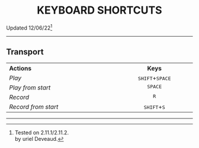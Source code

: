 <h1 align="center">KEYBOARD SHORTCUTS</h1>

Updated 12/06/22[^note]

---

<h2>Transport</h2>

<table>
<tr>
<th align="left", width="300">Actions</th>
<th align="center", width="200">Keys</th>
</tr>
  <tr><td  valign="top"><i>Play</i></td><td align="center"  valign="top"><kbd>SHIFT</kbd>+<kbd>SPACE</kbd></td></tr>
  <tr><td  valign="top"><i>Play from start</i></td><td align="center"  valign="top"><kbd>SPACE</kbd></td></tr>
  <tr><td  valign="top"><i>Record</i></td><td align="center"  valign="top"><kbd>R</kbd></td></tr>
  <tr><td  valign="top"><i>Record from start</i></td><td align="center"  valign="top"><kbd>SHIFT</kbd>+<kbd>S</kbd></td></tr>
</table>

---
 
[^note]:
    Tested on 2.11.1/2.11.2.  
    by uriel Deveaud.
